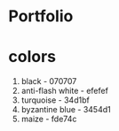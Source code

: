 # Portfolio

# colors 
1. black - 070707
2. anti-flash white - efefef
3. turquoise - 34d1bf
4. byzantine blue - 3454d1
5. maize - fde74c
